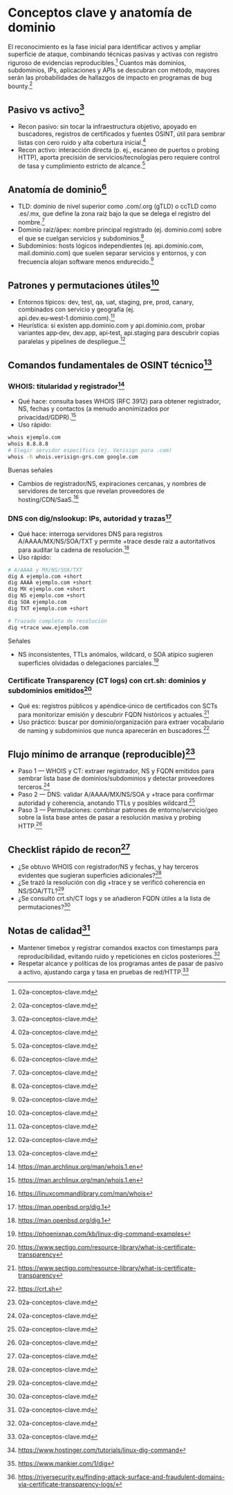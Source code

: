 # Conceptos clave y anatomía de dominio

El reconocimiento es la fase inicial para identificar activos y ampliar superficie de ataque, combinando técnicas pasivas y activas con registro riguroso de evidencias reproducibles.[^1]
Cuantos más dominios, subdominios, IPs, aplicaciones y APIs se descubran con método, mayores serán las probabilidades de hallazgos de impacto en programas de bug bounty.[^1]

## Pasivo vs activo[^1]

- Recon pasivo: sin tocar la infraestructura objetivo, apoyado en buscadores, registros de certificados y fuentes OSINT, útil para sembrar listas con cero ruido y alta cobertura inicial.[^1]
- Recon activo: interacción directa (p. ej., escaneo de puertos o probing HTTP), aporta precisión de servicios/tecnologías pero requiere control de tasa y cumplimiento estricto de alcance.[^1]

## Anatomía de dominio[^1]

- TLD: dominio de nivel superior como .com/.org (gTLD) o ccTLD como .es/.mx, que define la zona raíz bajo la que se delega el registro del nombre.[^1]
- Dominio raíz/ápex: nombre principal registrado (ej. dominio.com) sobre el que se cuelgan servicios y subdominios.[^1]
- Subdominios: hosts lógicos independientes (ej. api.dominio.com, mail.dominio.com) que suelen separar servicios y entornos, y con frecuencia alojan software menos endurecido.[^1]

## Patrones y permutaciones útiles[^1]

- Entornos típicos: dev, test, qa, uat, staging, pre, prod, canary, combinados con servicio y geografía (ej. api.dev.eu‑west‑1.dominio.com).[^1]
- Heurística: si existen app.dominio.com y api.dominio.com, probar variantes app‑dev, dev.app, api‑test, api.staging para descubrir copias paralelas y pipelines de despliegue.[^1]

## Comandos fundamentales de OSINT técnico[^1]

### WHOIS: titularidad y registrador[^3]

- Qué hace: consulta bases WHOIS (RFC 3912) para obtener registrador, NS, fechas y contactos (a menudo anonimizados por privacidad/GDPR).[^3]
- Uso rápido:

```bash
whois ejemplo.com
whois 8.8.8.8
# Elegir servidor específico (ej. Verisign para .com)
whois -h whois.verisign-grs.com google.com
```

Buenas señales

- Cambios de registrador/NS, expiraciones cercanas, y nombres de servidores de terceros que revelan proveedores de hosting/CDN/SaaS.[^4]

### DNS con dig/nslookup: IPs, autoridad y trazas[^5]

- Qué hace: interroga servidores DNS para registros A/AAAA/MX/NS/SOA/TXT y permite +trace desde raíz a autoritativos para auditar la cadena de resolución.[^5]
- Uso rápido:

```bash
# A/AAAA y MX/NS/SOA/TXT
dig A ejemplo.com +short
dig AAAA ejemplo.com +short
dig MX ejemplo.com +short
dig NS ejemplo.com +short
dig SOA ejemplo.com
dig TXT ejemplo.com +short

# Trazado completo de resolución
dig +trace www.ejemplo.com
```

Señales

- NS inconsistentes, TTLs anómalos, wildcard, o SOA atípico sugieren superficies olvidadas o delegaciones parciales.[^6]

### Certificate Transparency (CT logs) con crt.sh: dominios y subdominios emitidos[^7]

- Qué es: registros públicos y apéndice‑único de certificados con SCTs para monitorizar emisión y descubrir FQDN históricos y actuales.[^7]
- Uso práctico: buscar por dominio/organización para extraer vocabulario de naming y subdominios que nunca aparecerán en buscadores.[^10]

## Flujo mínimo de arranque (reproducible)[^1]

- Paso 1 — WHOIS y CT: extraer registrador, NS y FQDN emitidos para sembrar lista base de dominios/subdominios y detectar proveedores terceros.[^1]
- Paso 2 — DNS: validar A/AAAA/MX/NS/SOA y +trace para confirmar autoridad y coherencia, anotando TTLs y posibles wildcard.[^1]
- Paso 3 — Permutaciones: combinar patrones de entorno/servicio/geo sobre la lista base antes de pasar a resolución masiva y probing HTTP.[^1]

## Checklist rápido de recon[^1]

- ¿Se obtuvo WHOIS con registrador/NS y fechas, y hay terceros evidentes que sugieran superficies adicionales?[^1]
- ¿Se trazó la resolución con dig +trace y se verificó coherencia en NS/SOA/TTL?[^1]
- ¿Se consultó crt.sh/CT logs y se añadieron FQDN útiles a la lista de permutaciones?[^1]

## Notas de calidad[^1]

- Mantener timebox y registrar comandos exactos con timestamps para reproducibilidad, evitando ruido y repeticiones en ciclos posteriores.[^1]
- Respetar alcance y políticas de los programas antes de pasar de pasivo a activo, ajustando carga y tasa en pruebas de red/HTTP.[^1]
  <span style="display:none">[^14][^18][^21]</span>


[^1]: 02a-conceptos-clave.md
    
[^2]: https://www.seoxan.es/articulo/guia-completa-del-comando-whois-en-linux-aprende-a-usarlo
    
[^3]: https://man.archlinux.org/man/whois.1.en
    
[^4]: https://linuxcommandlibrary.com/man/whois
    
[^5]: https://man.openbsd.org/dig.1
    
[^6]: https://phoenixnap.com/kb/linux-dig-command-examples
    
[^7]: https://www.sectigo.com/resource-library/what-is-certificate-transparency
    
[^8]: https://en.wikipedia.org/wiki/Certificate_Transparency
    
[^9]: https://hackdb.com/item/crtsh
    
[^10]: https://crt.sh
    
[^11]: https://www.baeldung.com/linux/whois-command
    
[^12]: https://www.geeksforgeeks.org/linux-unix/how-to-use-the-whois-command-on-ubuntu-linux/
    
[^13]: https://geek-university.com/whois-command/
    
[^14]: https://www.hostinger.com/tutorials/linux-dig-command
    
[^15]: https://labex.io/tutorials/linux-linux-whois-command-with-practical-examples-423010
    
[^16]: https://achirou.com/curso-de-linux-para-hackers-comandos-whois-iwconfig-y-wget/
    
[^17]: https://docs.oracle.com/cd/E88353_01/html/E37839/dig-1.html
    
[^18]: https://www.mankier.com/1/dig
    
[^19]: https://www.sectigo.com/resource-library/root-causes-216-what-is-crt-sh
    
[^20]: https://www.diggui.com/dig-command-manual.php
    
[^21]: https://riversecurity.eu/finding-attack-surface-and-fraudulent-domains-via-certificate-transparency-logs/
